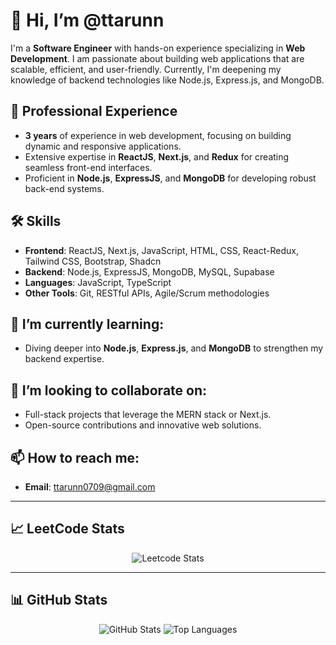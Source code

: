 # 👋 Hi, I’m @ttarunn

I'm a **Software Engineer** with hands-on experience specializing in **Web Development**. I am passionate about building web applications that are scalable, efficient, and user-friendly. Currently, I'm deepening my knowledge of backend technologies like Node.js, Express.js, and MongoDB.

## 💼 Professional Experience
- **3 years** of experience in web development, focusing on building dynamic and responsive applications.
- Extensive expertise in **ReactJS**, **Next.js**, and **Redux** for creating seamless front-end interfaces.
- Proficient in **Node.js**, **ExpressJS**, and **MongoDB** for developing robust back-end systems.

## 🛠️ Skills
- **Frontend**: ReactJS, Next.js, JavaScript, HTML, CSS, React-Redux, Tailwind CSS, Bootstrap, Shadcn
- **Backend**: Node.js, ExpressJS, MongoDB, MySQL, Supabase
- **Languages**: JavaScript, TypeScript
- **Other Tools**: Git, RESTful APIs, Agile/Scrum methodologies

## 👀 I’m currently learning:
- Diving deeper into **Node.js**, **Express.js**, and **MongoDB** to strengthen my backend expertise.

## 💞️ I’m looking to collaborate on:
- Full-stack projects that leverage the MERN stack or Next.js.
- Open-source contributions and innovative web solutions.

## 📫 How to reach me:
- **Email**: ttarunn0709@gmail.com

---

## 📈 LeetCode Stats

<p align="center">
  <img src="https://leetcode.card.workers.dev/?username=ittarunn&theme=dark" alt="Leetcode Stats" />
</p>

---

## 📊 GitHub Stats

<p align="center">
  <img src="https://github-readme-stats.vercel.app/api?username=ttarunn&show_icons=true&theme=dark" alt="GitHub Stats" />
  <img src="https://github-readme-stats.vercel.app/api/top-langs/?username=ttarunn&layout=compact&theme=dark" alt="Top Languages" />
</p>
